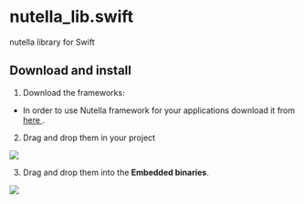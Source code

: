 # nutella_lib.swift
nutella library for Swift

## Download and install

1. Download the frameworks:
  * In order to use Nutella framework for your applications download it from <a href="https://github.com/nutella-framework/nutella_lib.swift/releases/latest"> here </a>.

2. Drag and drop them in your project
<img src="https://cloud.githubusercontent.com/assets/6535621/5811058/08997b0a-a016-11e4-8ef5-79e8977d4ce2.png">

3. Drag and drop them into the <b>Embedded binaries</b>.
<img src="https://cloud.githubusercontent.com/assets/6535621/5811057/0894a31e-a016-11e4-9b37-ef476388cf26.png">
